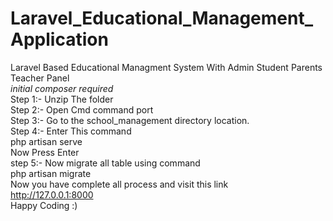 # Laravel_Educational_Management_Application
Laravel Based Educational Managment System With Admin Student Parents Teacher Panel
<br>
<i>initial composer required</i> 
<br>
Step 1:- Unzip The folder<br>
Step 2:- Open Cmd command port <br>
Step 3:- Go to the school_management directory location.<br>
Step 4:- Enter This command <br>
                   php artisan serve<br>
        Now Press Enter<br>
step 5:- Now migrate all table using command<br>
                 php artisan migrate<br>
Now you have complete all process and visit this link<br>
                http://127.0.0.1:8000<br>
 Happy Coding :)
